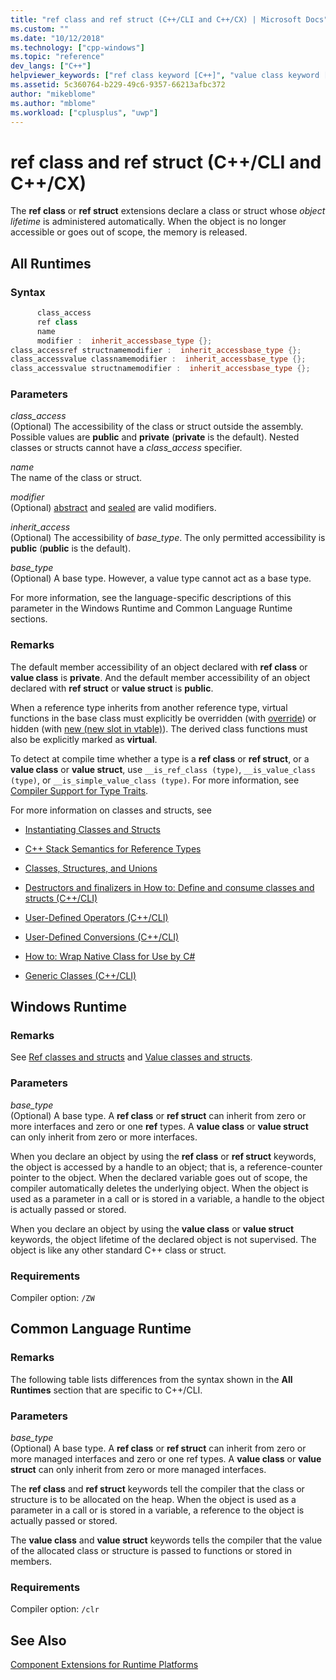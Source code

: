 ```yaml
---
title: "ref class and ref struct (C++/CLI and C++/CX) | Microsoft Docs"
ms.custom: ""
ms.date: "10/12/2018"
ms.technology: ["cpp-windows"]
ms.topic: "reference"
dev_langs: ["C++"]
helpviewer_keywords: ["ref class keyword [C++]", "value class keyword [C++]", "value struct keyword [C++]", "ref struct keyword [C++]"]
ms.assetid: 5c360764-b229-49c6-9357-66213afbc372
author: "mikeblome"
ms.author: "mblome"
ms.workload: ["cplusplus", "uwp"]
---
```

# ref class and ref struct  (C++/CLI and C++/CX)

The **ref class** or **ref struct** extensions declare a class or struct whose *object lifetime* is administered automatically. When the object is no longer accessible or goes out of scope, the memory is released.

## All Runtimes

### Syntax

```cpp
      class_access
      ref class
      name
      modifier :  inherit_accessbase_type {};
class_accessref structnamemodifier :  inherit_accessbase_type {};
class_accessvalue classnamemodifier :  inherit_accessbase_type {};
class_accessvalue structnamemodifier :  inherit_accessbase_type {};

```

### Parameters

*class_access*<br/>
(Optional) The accessibility of the class or struct outside the assembly. Possible values are **public** and **private** (**private** is the default). Nested classes or structs cannot have a *class_access* specifier.

*name*<br/>
The name of the class or struct.

*modifier*<br/>
(Optional) [abstract](../windows/abstract-cpp-component-extensions.md) and [sealed](../windows/sealed-cpp-component-extensions.md) are valid modifiers.

*inherit_access*<br/>
(Optional) The accessibility of *base_type*. The only permitted accessibility is **public** (**public** is the default).

*base_type*<br/>
(Optional) A base type. However, a value type cannot act as a base type.

For more information, see the language-specific descriptions of this parameter in the Windows Runtime and Common Language Runtime sections.

### Remarks

The default member accessibility of an object declared with **ref class** or **value class** is **private**. And the default member accessibility of an object declared with **ref struct** or **value struct** is **public**.

When a reference type inherits from another reference type, virtual functions in the base class must explicitly be overridden (with [override](../windows/override-cpp-component-extensions.md)) or hidden (with [new (new slot in vtable)](../windows/new-new-slot-in-vtable-cpp-component-extensions.md)). The derived class functions must also be explicitly marked as **virtual**.

To detect at compile time whether a type is a **ref class** or **ref struct**, or a **value class** or **value struct**, use `__is_ref_class (type)`, `__is_value_class (type)`, or `__is_simple_value_class (type)`. For more information, see [Compiler Support for Type Traits](../windows/compiler-support-for-type-traits-cpp-component-extensions.md).

For more information on classes and structs, see

- [Instantiating Classes and Structs](../dotnet/how-to-define-and-consume-classes-and-structs-cpp-cli.md)

- [C++ Stack Semantics for Reference Types](../dotnet/cpp-stack-semantics-for-reference-types.md)

- [Classes, Structures, and Unions](../cpp/classes-and-structs-cpp.md)

- [Destructors and finalizers in How to: Define and consume classes and structs (C++/CLI)](../dotnet/how-to-define-and-consume-classes-and-structs-cpp-cli.md#BKMK_Destructors_and_finalizers)

- [User-Defined Operators (C++/CLI)](../dotnet/user-defined-operators-cpp-cli.md)

- [User-Defined Conversions (C++/CLI)](../dotnet/user-defined-conversions-cpp-cli.md)

- [How to: Wrap Native Class for Use by C#](../dotnet/how-to-wrap-native-class-for-use-by-csharp.md)

- [Generic Classes (C++/CLI)](../windows/generic-classes-cpp-cli.md)

## Windows Runtime

### Remarks

See [Ref classes and structs](../cppcx/ref-classes-and-structs-c-cx.md) and [Value classes and structs](https://msdn.microsoft.com/library/windows/apps/hh699861.aspx).

### Parameters

*base_type*<br/>
(Optional) A base type. A **ref class** or **ref struct** can inherit from zero or more interfaces and zero or one **ref** types. A **value class** or **value struct** can only inherit from zero or more interfaces.

When you declare an object by using the **ref class** or **ref struct** keywords, the object is accessed by a handle to an object; that is, a reference-counter pointer to the object. When the declared variable goes out of scope, the compiler automatically deletes the underlying object. When the object is  used as a parameter in a call or is stored in a variable, a handle to the object is actually passed or stored.

When you declare an object by using the **value class** or **value struct** keywords, the object lifetime of the declared object is not supervised. The object is like any other standard C++ class or struct.

### Requirements

Compiler option: `/ZW`

## Common Language Runtime

### Remarks

The following table lists differences from the syntax shown in the **All Runtimes** section that are specific to C++/CLI.

### Parameters

*base_type*<br/>
(Optional) A base type. A **ref class** or **ref struct** can inherit from zero or more managed interfaces and zero or one ref types. A **value class** or **value struct** can only inherit from zero or more managed interfaces.

The **ref class** and **ref struct** keywords tell the compiler that the class or structure is to be allocated on the heap. When the object is  used as a parameter in a call or is stored in a variable, a reference to the object is actually passed or stored.

The **value class** and **value struct** keywords tells the compiler that the value of the allocated class or structure is passed to functions or stored in members.

### Requirements

Compiler option: `/clr`

## See Also

[Component Extensions for Runtime Platforms](../windows/component-extensions-for-runtime-platforms.md)